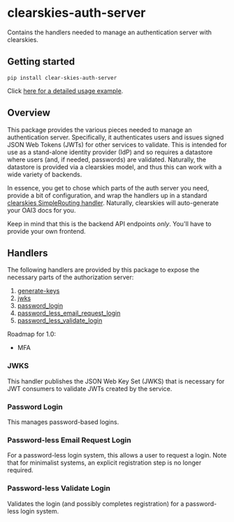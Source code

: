 # clearskies-auth-server

Contains the handlers needed to manage an authentication server with clearskies.

## Getting started

```
pip install clear-skies-auth-server
```

Click [here for a detailed usage example](https://github.com/cmancone/clearskies-auth-server-example).

## Overview

This package provides the various pieces needed to manage an authentication server.  Specifically, it authenticates users and issues signed JSON Web Tokens (JWTs) for other services to validate.  This is intended for use as a stand-alone identity provider (IdP) and so requires a datastore where users (and, if needed, passwords) are validated.  Naturally, the datastore is provided via a clearskies model, and thus this can work with a wide variety of backends.

In essence, you get to chose which parts of the auth server you need, provide a bit of configuration, and wrap the handlers up in a standard [clearskies SimpleRouting handler](https://clearskies.info/docs/handlers/simple-routing.html).  Naturally, clearskies will auto-generate your OAI3 docs for you.

Keep in mind that this is the backend API endpoints _only_.  You'll have to provide your own frontend.

## Handlers

The following handlers are provided by this package to expose the necessary parts of the authorization server:

 1. [generate-keys](#generate-keys)
 2. [jwks](#jwks)
 3. [password_login](#password-login)
 4. [password_less_email_request_login](#password-less-email-request-login)
 5. [password_less_validate_login](#password-less-validate-login)

Roadmap for 1.0:

 * MFA

### JWKS

This handler publishes the JSON Web Key Set (JWKS) that is necessary for JWT consumers to validate JWTs created by the service.

### Password Login

This manages password-based logins.

### Password-less Email Request Login

For a password-less login system, this allows a user to request a login.  Note that for minimalist systems, an explicit registration step is no longer required.

### Password-less Validate Login

Validates the login (and possibly completes registration) for a password-less login system.
